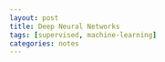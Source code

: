 ```yaml
---
layout: post
title: Deep Neural Networks
tags: [supervised, machine-learning]
categories: notes
---
```

